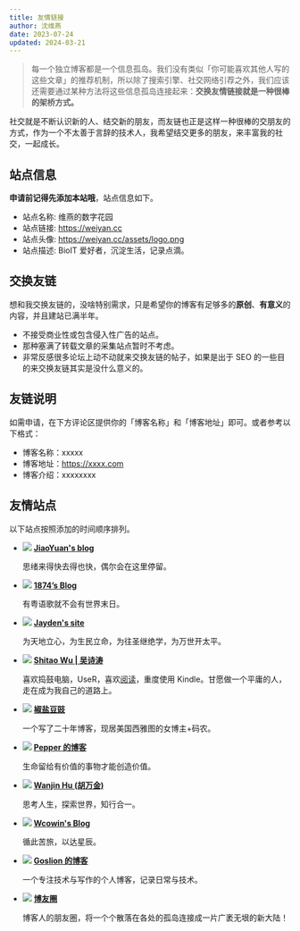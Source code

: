 ```yaml
---
title: 友情链接
author: 沈维燕
date: 2023-07-24
updated: 2024-03-21
---
```


<style>
.md-typeset .grid{grid-template-columns: repeat(auto-fit, minmax(12rem, 5fr))}
.md-sidebar--primary:is([hidden]) ~ .md-content:not(.md-content--post){margin-left: 5px;}
.md-content__inner a{font-size:14px;font-weight:700}
.md-typeset img{margin: 0 5px 0 0 !important;width: 48px;height: 48px;float:left;}
.md-typeset ul li p:last-of-type {overflow:hidden;text-overflow:ellipsis;white-space:nowrap;font-size:12px;}
</style>

> 每一个独立博客都是一个信息孤岛。我们没有类似「你可能喜欢其他人写的这些文章」的推荐机制，所以除了搜索引擎、社交网络引荐之外，我们应该还需要通过某种方法将这些信息孤岛连接起来：**交换友情链接就是一种很棒的架桥方式。**

社交就是不断认识新的人、结交新的朋友，而友链也正是这样一种很棒的交朋友的方式，作为一个不太善于言辞的技术人，我希望结交更多的朋友，来丰富我的社交，一起成长。

## 站点信息

**申请前记得先添加本站哦**，站点信息如下。

- 站点名称: 维燕的数字花园
- 站点链接: <https://weiyan.cc>
- 站点头像: <https://weiyan.cc/assets/logo.png>
- 站点描述: BioIT 爱好者，沉淀生活，记录点滴。

## 交换友链

想和我交换友链的，没啥特别需求，只是希望你的博客有足够多的**原创**、**有意义**的内容，并且建站已满半年。

- 不接受商业性或包含侵入性广告的站点。
- 那种塞满了转载文章的采集站点暂时不考虑。
- 非常反感很多论坛上动不动就来交换友链的帖子，如果是出于 SEO 的一些目的来交换友链其实是没什么意义的。

## 友链说明

如需申请，在下方评论区提供你的「博客名称」和「博客地址」即可。或者参考以下格式：

- 博客名称：xxxxx
- 博客地址：https://xxxx.com
- 博客介绍：xxxxxxxx

## 友情站点

以下站点按照添加的时间顺序排列。

<div class="grid cards" markdown>

- ![](https://avatars.githubusercontent.com/u/105262243) [**JiaoYuan's blog**](https://jiaoyuan.org/)

    思绪来得快去得也快，偶尔会在这里停留。

- ![](https://avatars.githubusercontent.com/u/37357188) [**1874’s Blog**](https://blog.1874.cool)

    有粤语歌就不会有世界末日。

- ![](https://avatars.githubusercontent.com/u/97662597) [**Jayden's site**](https://xxu.do/)

    为天地立心，为生民立命，为往圣继绝学，为万世开太平。

- ![](https://shitao5.org/logo.png) [**Shitao Wu | 吴诗涛**](https://shitao5.org/)

    喜欢捣鼓电脑，UseR，喜欢[阅读](https://shitao5.org/tags/%E8%AF%BB%E5%90%8E%E6%84%9F/)，重度使用 Kindle。甘愿做一个平庸的人，走在成为我自己的道路上。

- ![](https://douchi.sfo3.cdn.digitaloceanspaces.com/blog/dino_statict.png) [**椒盐豆豉**](https://blog.douchi.space/)

    一个写了二十年博客，现居美国西雅图的女博主+码农。

- ![](https://uioqps.github.io/me.jpg) [**Pepper 的博客**](https://uioqps.github.io/)

    生命留给有价值的事物才能创造价值。

- ![](https://avatars.githubusercontent.com/u/69741445) [**Wanjin Hu (胡万金)**](https://wanjinhu.github.io/)

    思考人生，探索世界，知行合一。

- ![](https://pica.zhimg.com/80/v2-74ecd899c7c4cc0258930eaff239a21b_1440w.webp) [**Wcowin's Blog**](https://wcowin.work/)

    循此苦旅，以达星辰。

- ![](https://avatars.githubusercontent.com/u/117809044) [**Goslion 的博客**](https://goslion.eu.org/)

    一个专注技术与写作的个人博客，记录日常与技术。

- ![](https://www.boyouquan.com/assets/images/sites/logo/logo-small.svg) [**博友圈**](https://www.boyouquan.com/home)

    博客人的朋友圈，将一个个散落在各处的孤岛连接成一片广袤无垠的新大陆！

</div>

<script src="https://giscus.app/client.js"
	data-repo="shenweiyan/Digital-Garden"
	data-repo-id="R_kgDOKgxWlg"
	data-mapping="number"
	data-term="5"
	data-reactions-enabled="1"
	data-emit-metadata="0"
	data-input-position="bottom"
	data-theme="light"
	data-lang="zh-CN"
	crossorigin="anonymous"
	async>
</script>
